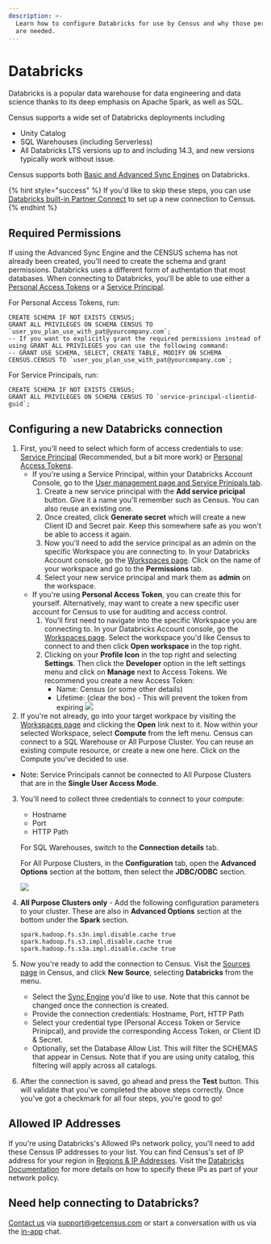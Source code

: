 ```yaml
---
description: >-
  Learn how to configure Databricks for use by Census and why those permissions
  are needed.
---
```


# Databricks

Databricks is a popular data warehouse for data engineering and data science thanks to its deep emphasis on Apache Spark, as well as SQL.

Census supports a wide set of Databricks deployments including

* Unity Catalog
* SQL Warehouses (including Serverless)
* All Databricks LTS versions up to and including 14.3, and new versions typically work without issue.

Census supports both [Basic and Advanced Sync Engines](overview/#sync-engines) on Databricks.

{% hint style="success" %}
If you'd like to skip these steps, you can use [Databricks built-in Partner Connect](https://docs.databricks.com/en/partners/reverse-etl/census.html) to set up a new connection to Census.
{% endhint %}

## Required Permissions

If using the Advanced Sync Engine and the CENSUS schema has not already been created, you'll need to create the schema and grant permissions. Databricks uses a different form of authentation that most databases. When connecting to Databricks, you'll be able to use either a [Personal Access Tokens](https://docs.databricks.com/en/dev-tools/auth/pat.html) or a [Service Principal](https://docs.databricks.com/en/admin/users-groups/service-principals.html).

For Personal Access Tokens, run:

```
CREATE SCHEMA IF NOT EXISTS CENSUS;
GRANT ALL PRIVILEGES ON SCHEMA CENSUS TO `user_you_plan_use_with_pat@yourcompany.com`;
-- If you want to explicitly grant the required permissions instead of using GRANT ALL PRIVILEGES you can use the following command:
-- GRANT USE SCHEMA, SELECT, CREATE TABLE, MODIFY ON SCHEMA CENSUS.CENSUS TO `user_you_plan_use_with_pat@yourcompany.com`;
```

For Service Principals, run:

```
CREATE SCHEMA IF NOT EXISTS CENSUS;
GRANT ALL PRIVILEGES ON SCHEMA CENSUS TO `service-principal-clientid-guid`;
```

## Configuring a new Databricks connection

1. First, you'll need to select which form of access credentials to use: [Service Principal](https://docs.databricks.com/en/admin/users-groups/service-principals.html) (Recommended, but a bit more work) or [Personal Access Tokens](https://docs.databricks.com/en/dev-tools/auth/pat.html).
   * If you're using a Service Principal, within your Databricks Account Console, go to the [User management page and Service Prinipals tab](https://accounts.cloud.databricks.com/users/serviceprincipals/).
     1. Create a new service principal with the **Add service pricipal** button. Give it a name you'll remember such as Census. You can also reuse an existing one.
     2. Once created, click **Generate secret** which will create a new Client ID and Secret pair. Keep this somewhere safe as you won't be able to access it again.
     3. Now you'll need to add the service principal as an admin on the specific Workspace you are connecting to. In your Databricks Account console, go the [Workspaces page](https://accounts.cloud.databricks.com/workspaces). Click on the name of your workspace and go to the **Permissions** tab.
     4. Select your new service principal and mark them as **admin** on the workspace.
   * If you're using **Personal Access Token**, you can create this for yourself. Alternatively, may want to create a new specific user account for Census to use for auditing and access control.
     1. You'll first need to navigate into the specific Workspace you are connecting to. In your Databricks Account console, go the [Workspaces page](https://accounts.cloud.databricks.com/workspaces). Select the workspace you'd like Census to connect to and then click **Open workspace** in the top right.
     2. Clicking on your **Profile Icon** in the top right and selecting **Settings**. Then click the **Developer** option in the left settings menu and click on **Manage** next to Access Tokens. We recommend you create a new Access Token:
        * Name: Census (or some other details)
        * Lifetime: (clear the box) - This will prevent the token from expiring ![](../.gitbook/assets/screely-1619628186696.png)
2. If you're not already, go into your target workpace by visiting the [Workspaces page](https://accounts.cloud.databricks.com/workspaces) and clicking the **Open** link next to it. Now within your selected Workspace, select **Compute** from the left menu. Census can connect to a SQL Warehouse or All Purpose Cluster. You can reuse an existing compute resource, or create a new one here. Click on the Compute you've decided to use.

* Note: Service Principals cannot be connected to All Purpose Clusters that are in the **Single User Access Mode**.

3.  You'll need to collect three credentials to connect to your compute:

    * Hostname
    * Port
    * HTTP Path

    For SQL Warehouses, switch to the **Connection details** tab.

    For All Purpose Clusters, in the **Configuration** tab, open the **Advanced Options** section at the bottom, then select the **JDBC/ODBC** section.

    ![](../.gitbook/assets/screely-1619627622845.png)
4.  **All Purpose Clusters only** - Add the following configuration parameters to your cluster. These are also in **Advanced Options** section at the bottom under the **Spark** section.

    ```
    spark.hadoop.fs.s3n.impl.disable.cache true
    spark.hadoop.fs.s3.impl.disable.cache true
    spark.hadoop.fs.s3a.impl.disable.cache true
    ```
5. Now you're ready to add the connection to Census. Visit the [Sources page](https://app.getcensus.com/sources) in Census, and click **New Source**, selecting **Databricks** from the menu.
   * Select the [Sync Engine](overview/#sync-engines) you'd like to use. Note that this cannot be changed once the connection is created.
   * Provide the connection credentials: Hostname, Port, HTTP Path
   * Select your credential type (Personal Access Token or Service Prinipcal), and provide the corresponding Access Token, or Client ID & Secret.
   * Optionally, set the Database Allow List. This will filter the SCHEMAS that appear in Census. Note that if you are using unity catalog, this filtering will apply across all catalogs.
6. After the connection is saved, go ahead and press the **Test** button. This will validate that you've completed the above steps correctly. Once you've got a checkmark for all four steps, you're good to go!

## Allowed IP Addresses

If you're using Databricks's Allowed IPs network policy, you'll need to add these Census IP addresses to your list. You can find Census's set of IP address for your region in [Regions & IP Addresses](../basics/security-and-privacy/regions-and-ip-addresses.md#ip-addresses). Visit the [Databricks Documentation](https://docs.databricks.com/en/security/network/front-end/ip-access-list.html) for more details on how to specify these IPs as part of your network policy.

## Need help connecting to Databricks?

[Contact us](mailto:support@getcensus.com) via support@getcensus.com or start a conversation with us via the [in-app](https://app.getcensus.com) chat.
